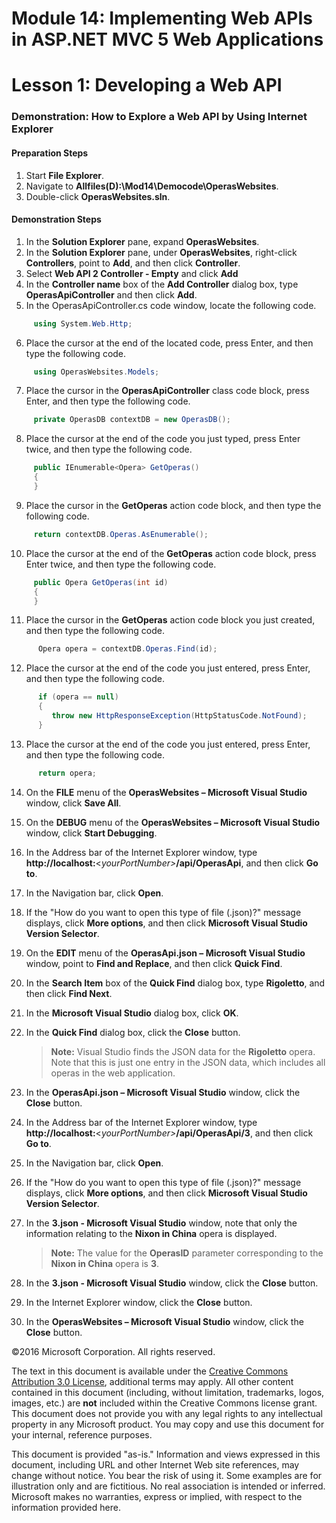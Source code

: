 ﻿# Module 14: Implementing Web APIs in ASP.NET MVC 5 Web Applications

# Lesson 1: Developing a Web API

### Demonstration: How to Explore a Web API by Using Internet Explorer

#### Preparation Steps

1. Start **File Explorer**.
2. Navigate to **Allfiles(D):\Mod14\Democode\OperasWebsites**.
3. Double-click **OperasWebsites.sln**.

#### Demonstration Steps

1. In the **Solution Explorer** pane, expand **OperasWebsites**.
2. In the **Solution Explorer** pane, under **OperasWebsites**, right-click **Controllers**, point to **Add**, and then click **Controller**.
3. Select **Web API 2 Controller - Empty** and click **Add**
4. In the **Controller name** box of the **Add Controller** dialog box, type **OperasApiController** and then click **Add**.
5. In the OperasApiController.cs code window, locate the following code.

  ```cs
       using System.Web.Http;
```
6. Place the cursor at the end of the located code, press Enter, and then type the following code.

  ```cs
       using OperasWebsites.Models;
```
7. Place the cursor in the **OperasApiController** class code block, press Enter, and then type the following code.

  ```cs
       private OperasDB contextDB = new OperasDB();
```
8. Place the cursor at the end of the code you just typed, press Enter twice, and then type the following code.

  ```cs
       public IEnumerable<Opera> GetOperas()
       {
       }
```
9. Place the cursor in the **GetOperas** action code block, and then type the following code.

  ```cs
       return contextDB.Operas.AsEnumerable();
```
10. Place the cursor at the end of the **GetOperas** action code block, press Enter twice, and then type the following code.

  ```cs
       public Opera GetOperas(int id)
       {
       }
```
11. Place the cursor in the **GetOperas** action code block you just created, and then type the following code.

  ```cs
        Opera opera = contextDB.Operas.Find(id);
```
12. Place the cursor at the end of the code you just entered, press Enter, and then type the following code.

  ```cs
        if (opera == null)
        {
           throw new HttpResponseException(HttpStatusCode.NotFound);
        }
```
13. Place the cursor at the end of the code you just entered, press Enter, and then type the following code.

  ```cs
        return opera;
```
14. On the **FILE** menu of the **OperasWebsites – Microsoft Visual Studio** window, click **Save All**.
15. On the **DEBUG** menu of the **OperasWebsites – Microsoft Visual Studio** window, click **Start Debugging**.
16. In the Address bar of the Internet Explorer window, type **http://localhost:**&lt;_yourPortNumber&gt;_**/api/OperasApi**, and then click **Go to**.
17. In the Navigation bar, click **Open**.
18. If the &quot;How do you want to open this type of file (.json)?&quot; message displays, click **More options**, and then click **Microsoft Visual Studio Version Selector**.
19. On the **EDIT** menu of the **OperasApi.json – Microsoft Visual Studio** window, point to **Find and Replace**, and then click **Quick Find**.
20. In the **Search Item** box of the **Quick Find** dialog box, type **Rigoletto**, and then click **Find Next**.
21. In the **Microsoft Visual Studio** dialog box, click **OK**.
22. In the **Quick Find** dialog box, click the **Close** button.

    >**Note:** Visual Studio finds the JSON data for the **Rigoletto** opera. Note that this is just one entry in the JSON data, which includes all operas in the web application.

23. In the **OperasApi.json – Microsoft Visual Studio** window, click the **Close** button.
24. In the Address bar of the Internet Explorer window, type **http://localhost:**&lt;_yourPortNumber&gt;_**/api/OperasApi/3**, and then click **Go to**.
25. In the Navigation bar, click **Open**.
26. If the &quot;How do you want to open this type of file (.json)?&quot; message displays, click **More options**, and then click **Microsoft Visual Studio Version Selector**.
27. In the **3.json - Microsoft Visual Studio** window, note that only the information relating to the **Nixon in China** opera is displayed.

    >**Note:** The value for the **OperasID** parameter corresponding to the **Nixon in China** opera is **3**.

28. In the **3.json - Microsoft Visual Studio** window, click the **Close** button.
29. In the Internet Explorer window, click the **Close** button.
30. In the **OperasWebsites – Microsoft Visual Studio** window, click the **Close** button.

©2016 Microsoft Corporation. All rights reserved.

The text in this document is available under the  [Creative Commons Attribution 3.0 License](https://creativecommons.org/licenses/by/3.0/legalcode), additional terms may apply. All other content contained in this document (including, without limitation, trademarks, logos, images, etc.) are  **not**  included within the Creative Commons license grant. This document does not provide you with any legal rights to any intellectual property in any Microsoft product. You may copy and use this document for your internal, reference purposes.

This document is provided &quot;as-is.&quot; Information and views expressed in this document, including URL and other Internet Web site references, may change without notice. You bear the risk of using it. Some examples are for illustration only and are fictitious. No real association is intended or inferred. Microsoft makes no warranties, express or implied, with respect to the information provided here.
